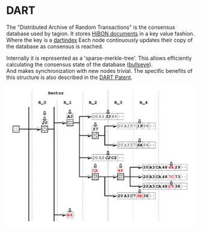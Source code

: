 # DART

The "Distributed Archive of Random Transactions" is the consensus database used by tagion.
It stores [HiBON documents](/tech/protocols/hibon) in a key value fashion. Where the key is a [dartindex](/tech/protocols/dart/dartindex)
Each node continuously updates their copy of the database as consensus is reached.

Internally it is represented as a 'sparse-merkle-tree'. This allows efficiently calculating the consensus state of the database ([bullseye](/tech/protocols/dart/bullseye)).  
And makes synchronization with new nodes trivial.
The specific benefits of this structure is also described in the [DART Patent](/assets/DART_Patent_EP_3790224.pdf).

![DART structural layout](/assets/dart_structural_layout.png)
